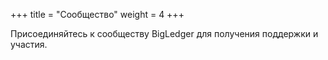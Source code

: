 +++
title = "Сообщество"
weight = 4
+++

Присоединяйтесь к сообществу BigLedger для получения поддержки и участия.